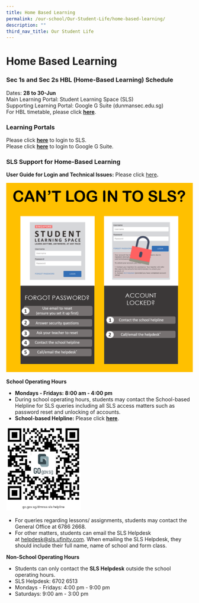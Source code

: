```yaml
---
title: Home Based Learning
permalink: /our-school/Our-Student-Life/home-based-learning/
description: ""
third_nav_title: Our Student Life
---
```

# Home Based Learning

### Sec 1s and Sec 2s HBL (Home-Based Learning) Schedule

Dates: **28 to 30-Jun**  
Main Learning Portal: Student Learning Space (SLS)  
Supporting Learning Portal: Google G Suite (dunmansec.edu.sg)  
For HBL timetable, please click <a href="/files/Our%20Student%20Life/HBL%20Timetable%2028to30Jun.pdf" target="_blank"><b>here</b></a>.

### Learning Portals

Please click [**here**](https://vle.learning.moe.edu.sg/login) to login to SLS.  
Please click [**here**](https://gsuite.google.com/dashboard) to login to Google G Suite.  

### SLS Support for Home-Based Learning

**User Guide for Login and Technical Issues:** Please click [here](https://go.gov.sg/sls-troubleshoot-guide)**.**

![](/images/Our%20Student%20Life/Home%20Based%20Learning/Cant_Login_SLS.png)


**School Operating Hours**

*   ****Mondays - Fridays: 8:00 am - 4:00 pm****
*   During school operating hours, students may contact the School-based Helpline for SLS queries including all SLS access matters such as password reset and unlocking of accounts.
*   **School-based Helpline:** Please click [**here**](https://form.gov.sg/#!/5e3b9317ae17b00011e6b7ff).

<img src="/images/Our%20Student%20Life/Home%20Based%20Learning/SchBasedHelpline.png"
     style="width:40%">

*   For queries regarding lessons/ assignments, students may contact the General Office at 6786 2668.
*   For other matters, students can email the SLS Helpdesk at [helpdesk@sls.ufinity.com](mailto:helpdesk@sls.ufinity.com). When emailing the SLS Helpdesk, they should include their full name, name of school and form class.

**Non-School Operating Hours**

*   Students can only contact the **SLS Helpdesk** outside the school operating hours.
*   SLS Helpdesk: 6702 6513
*   Mondays - Fridays: 4:00 pm - 9:00 pm
*   Saturdays: 9:00 am - 3:00 pm